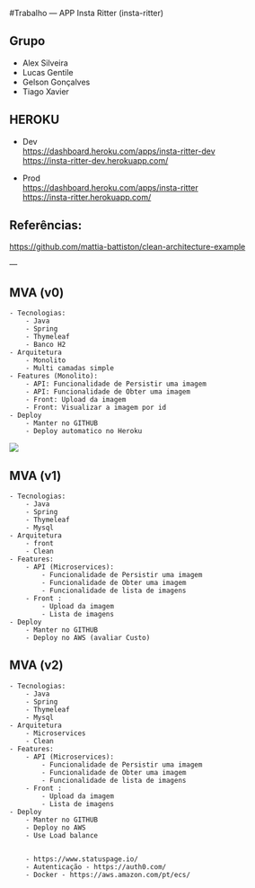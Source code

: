 
#Trabalho — APP Insta Ritter (insta-ritter)   

## Grupo

* Alex Silveira  
* Lucas Gentile  
* Gelson Gonçalves  
* Tiago Xavier  

## HEROKU
* Dev    
https://dashboard.heroku.com/apps/insta-ritter-dev    
https://insta-ritter-dev.herokuapp.com/    

* Prod   
https://dashboard.heroku.com/apps/insta-ritter   
https://insta-ritter.herokuapp.com/    

## Referências:   
https://github.com/mattia-battiston/clean-architecture-example    

— 

## MVA (v0)   
	- Tecnologias:   
		- Java    
		- Spring   
		- Thymeleaf   
		- Banco H2   
	- Arquitetura   
		- Monolito   
		- Multi camadas simple   
	- Features (Monolito):   
		- API: Funcionalidade de Persistir uma imagem   
		- API: Funcionalidade de Obter uma imagem   
		- Front: Upload da imagem   
		- Front: Visualizar a imagem por id   
	- Deploy   
		- Manter no GITHUB   
		- Deploy automatico no Heroku

![](https://lh3.googleusercontent.com/qLK9NfS9zCkQtIfCj3WR0CLZAIoMbi61k16V7e6JEhQdkUL3WM-3lEM8U_G-qh_8gKFxbC4weebg)

## MVA (v1)     
	- Tecnologias:   
		- Java    
		- Spring   
		- Thymeleaf   
		- Mysql   
	- Arquitetura   
		- front   
		- Clean   
	- Features:   
		- API (Microservices):   
			- Funcionalidade de Persistir uma imagem   
			- Funcionalidade de Obter uma imagem   
			- Funcionalidade de lista de imagens   
		- Front :    
			- Upload da imagem   
			- Lista de imagens   
	- Deploy   
		- Manter no GITHUB   
		- Deploy no AWS (avaliar Custo)   
  
## MVA (v2)   
	- Tecnologias:    
		- Java    
		- Spring    
		- Thymeleaf    
		- Mysql    
	- Arquitetura    
		- Microservices    
		- Clean    
	- Features:    
		- API (Microservices):     
			- Funcionalidade de Persistir uma imagem    
			- Funcionalidade de Obter uma imagem    
			- Funcionalidade de lista de imagens     
		- Front :      
			- Upload da imagem    
			- Lista de imagens    
	- Deploy    
		- Manter no GITHUB    
		- Deploy no AWS    
		- Use Load balance    
    
    
		- https://www.statuspage.io/    
		- Autenticação - https://auth0.com/   
		- Docker - https://aws.amazon.com/pt/ecs/   
